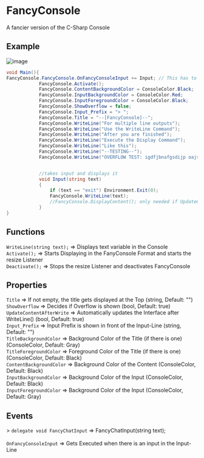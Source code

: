 # FancyConsole
A fancier version of the C-Sharp Console <br>

<h2>Example</h2>

![image](https://user-images.githubusercontent.com/111374403/208204278-2bf392da-4e12-4b1a-ab28-84cbf18a4f41.png)


```csharp
void Main(){
FancyConsole.FancyConsole.OnFancyConsoleInput += Input; // This has to be added before Activate. If added after you need to execute input once before this method gets alerted!
            FancyConsole.Activate();
            FancyConsole.ContentBackgroundColor = ConsoleColor.Black;
            FancyConsole.InputBackgroundColor = ConsoleColor.Red;
            FancyConsole.InputForegroundColor = ConsoleColor.Black;
            FancyConsole.ShowOverflow = false;
            FancyConsole.Input_Prefix = "> ";
            FancyConsole.Title = "--[FancyConsole]--";
            FancyConsole.WriteLine("For multiple line outputs");
            FancyConsole.WriteLine("Use the WriteLine Command");
            FancyConsole.WriteLine("After you are finished");
            FancyConsole.WriteLine("Execute the Display Command");
            FancyConsole.WriteLine("Like this");
            FancyConsole.WriteLine("--TESTING--");
            FancyConsole.WriteLine("OVERFLOW TEST: igdfjbnafgsdijp oajsfdoja nfsdojnags fdagdf fgd dgf dfg dfg as rsojbojbsdf onjfds ojnüfa dsonjü fosdnajüa soedfjnü");


            //takes input and displays it
            void Input(string text)
            {
                if (text == "exit") Environment.Exit(0);
                FancyConsole.WriteLine(text);
                //FancyConsole.DisplayContent(); only needed if UpdateContentAfterWrite is false
            }
}
```

<h2>Functions</h2>
<code>WriteLine(string text);</code> => Displays text variable in the Console <br>
<code>Activate();</code> => Starts Displaying in the FanyConsole Format and starts the resize Listener <br>
<code>Deactivate();</code> => Stops the resize Listener and deactivates FancyConsole <br>

<h2>Properties</h2>
<code>Title</code> => If not empty, the title gets displayed at the Top (string, Default: "") <br>
<code>ShowOverflow</code> => Decides if Overflow is shown (bool, Default: true) <br>
<code>UpdateContentAfterWrite</code> => Automatically updates the Interface after WriteLine() (bool, Default: true) <br>
<code>Input_Prefix</code> => Input Prefix is shown in front of the Input-Line (string, Default: "") <br>
<code>TitleBackgroundColor</code> => Background Color of the Title (if there is one) (ConsoleColor, Default: Gray) <br>
<code>TitleForegroundColor</code> => Foreground Color of the Title (if there is one) (ConsoleColor, Default: Black) <br>
<code>ContentBackgroundColor</code> => Background Color of the Content (ConsoleColor, Default: Black) <br>
<code>InputBackgroundColor</code> => Background Color of the Input (ConsoleColor, Default: Black) <br>
<code>InputForegroundColor</code> => Background Color of the Input (ConsoleColor, Default: Gray) <br>

<h2>Events</h2>
> <code>delegate void FancyChatInput</code> => FancyChatInput(string text); <br><br>
<code>OnFancyConsoleInput</code> => Gets Executed when there is an input in the Input-Line<br>

